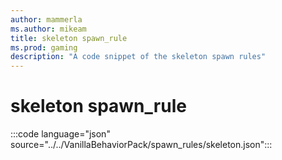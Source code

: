 ```yaml
---
author: mammerla
ms.author: mikeam
title: skeleton spawn_rule
ms.prod: gaming
description: "A code snippet of the skeleton spawn rules"
---
```


# skeleton spawn_rule

:::code language="json" source="../../VanillaBehaviorPack/spawn_rules/skeleton.json":::
